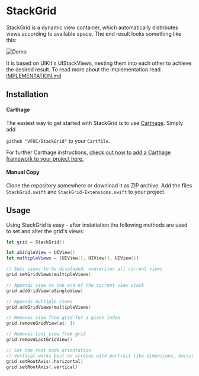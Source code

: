# StackGrid

StackGrid is a dynamic view container, which automatically distributes views according to available space.
The end result looks something like this:

![Demo](docs/resources/StackGrid-demo.gif)


It is based on UIKit's UIStackViews, nesting them into each other to achieve the desired result.
To read more about the implementation read [IMPLEMENTATION.md](docs/IMPLEMENTATION.md)

## Installation
#### Carthage
The easiest way to get started with StackGrid is to use [Carthage](https://github.com/carthage/carthage). Simply add 

`github "VFUC/StackGrid"` to your `Cartfile`.

For further Carthage instructions, [check out how to add a Carthage framework to your project here.](https://github.com/carthage/carthage#adding-frameworks-to-an-application)

#### Manual Copy
Clone the repository somewhere or download it as ZIP archive. Add the files `StackGrid.swift` and `StackGrid-Extensions.swift` to your project.

## Usage
Using StackGrid is easy - after instatiation the following methods are used to set and alter the grid's views:


```Swift
let grid = StackGrid()

let aSingleView = UIView()
let multipleViews = [UIView(), UIView(), UIView()]

// Sets views to be displayed, overwrites all current views
grid.setGridViews(multipleViews) 

// Appends view to the end of the current view stack
grid.addGridView(aSingleView)

// Appends multiple views
grid.addGridViews(multipleViews)

// Removes view from grid for a given index
grid.removeGridView(at: 1)

// Removes last view from grid
grid.removeLastGridView()

// Set the root node orientation
// Vertical works best on screens with portrait-like dimensions, horizontal for landscape ones
grid.setRootAxis(.horizontal)
grid.setRootAxis(.vertical) 
```